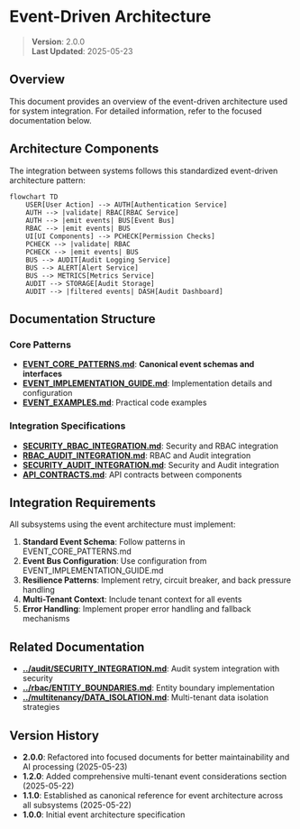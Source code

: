 
# Event-Driven Architecture

> **Version**: 2.0.0  
> **Last Updated**: 2025-05-23

## Overview

This document provides an overview of the event-driven architecture used for system integration. For detailed information, refer to the focused documentation below.

## Architecture Components

The integration between systems follows this standardized event-driven architecture pattern:

```mermaid
flowchart TD
    USER[User Action] --> AUTH[Authentication Service]
    AUTH --> |validate| RBAC[RBAC Service]
    AUTH --> |emit events| BUS[Event Bus]
    RBAC --> |emit events| BUS
    UI[UI Components] --> PCHECK[Permission Checks]
    PCHECK --> |validate| RBAC
    PCHECK --> |emit events| BUS
    BUS --> AUDIT[Audit Logging Service]
    BUS --> ALERT[Alert Service]
    BUS --> METRICS[Metrics Service]
    AUDIT --> STORAGE[Audit Storage]
    AUDIT --> |filtered events| DASH[Audit Dashboard]
```

## Documentation Structure

### Core Patterns
- **[EVENT_CORE_PATTERNS.md](EVENT_CORE_PATTERNS.md)**: **Canonical event schemas and interfaces**
- **[EVENT_IMPLEMENTATION_GUIDE.md](EVENT_IMPLEMENTATION_GUIDE.md)**: Implementation details and configuration
- **[EVENT_EXAMPLES.md](EVENT_EXAMPLES.md)**: Practical code examples

### Integration Specifications
- **[SECURITY_RBAC_INTEGRATION.md](SECURITY_RBAC_INTEGRATION.md)**: Security and RBAC integration
- **[RBAC_AUDIT_INTEGRATION.md](RBAC_AUDIT_INTEGRATION.md)**: RBAC and Audit integration
- **[SECURITY_AUDIT_INTEGRATION.md](SECURITY_AUDIT_INTEGRATION.md)**: Security and Audit integration
- **[API_CONTRACTS.md](API_CONTRACTS.md)**: API contracts between components

## Integration Requirements

All subsystems using the event architecture must implement:

1. **Standard Event Schema**: Follow patterns in EVENT_CORE_PATTERNS.md
2. **Event Bus Configuration**: Use configuration from EVENT_IMPLEMENTATION_GUIDE.md
3. **Resilience Patterns**: Implement retry, circuit breaker, and back pressure handling
4. **Multi-Tenant Context**: Include tenant context for all events
5. **Error Handling**: Implement proper error handling and fallback mechanisms

## Related Documentation

- **[../audit/SECURITY_INTEGRATION.md](../audit/SECURITY_INTEGRATION.md)**: Audit system integration with security
- **[../rbac/ENTITY_BOUNDARIES.md](../rbac/ENTITY_BOUNDARIES.md)**: Entity boundary implementation
- **[../multitenancy/DATA_ISOLATION.md](../multitenancy/DATA_ISOLATION.md)**: Multi-tenant data isolation strategies

## Version History

- **2.0.0**: Refactored into focused documents for better maintainability and AI processing (2025-05-23)
- **1.2.0**: Added comprehensive multi-tenant event considerations section (2025-05-22)
- **1.1.0**: Established as canonical reference for event architecture across all subsystems (2025-05-22)
- **1.0.0**: Initial event architecture specification
